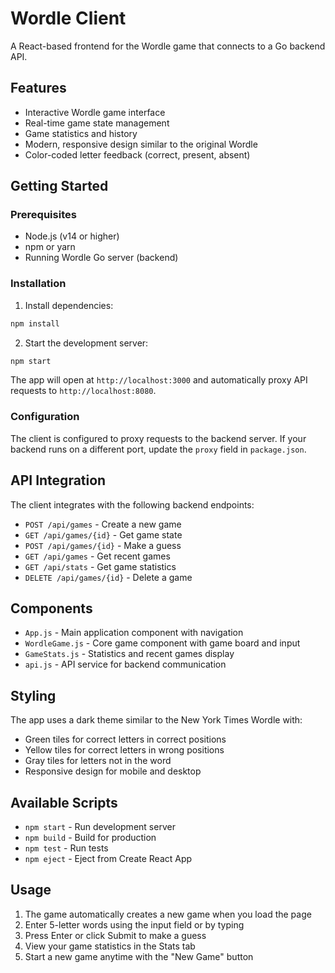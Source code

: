 # Wordle Client

A React-based frontend for the Wordle game that connects to a Go backend API.

## Features

- Interactive Wordle game interface
- Real-time game state management
- Game statistics and history
- Modern, responsive design similar to the original Wordle
- Color-coded letter feedback (correct, present, absent)

## Getting Started

### Prerequisites

- Node.js (v14 or higher)
- npm or yarn
- Running Wordle Go server (backend)

### Installation

1. Install dependencies:
```bash
npm install
```

2. Start the development server:
```bash
npm start
```

The app will open at `http://localhost:3000` and automatically proxy API requests to `http://localhost:8080`.

### Configuration

The client is configured to proxy requests to the backend server. If your backend runs on a different port, update the `proxy` field in `package.json`.

## API Integration

The client integrates with the following backend endpoints:

- `POST /api/games` - Create a new game
- `GET /api/games/{id}` - Get game state
- `POST /api/games/{id}` - Make a guess
- `GET /api/games` - Get recent games
- `GET /api/stats` - Get game statistics
- `DELETE /api/games/{id}` - Delete a game

## Components

- `App.js` - Main application component with navigation
- `WordleGame.js` - Core game component with game board and input
- `GameStats.js` - Statistics and recent games display
- `api.js` - API service for backend communication

## Styling

The app uses a dark theme similar to the New York Times Wordle with:
- Green tiles for correct letters in correct positions
- Yellow tiles for correct letters in wrong positions
- Gray tiles for letters not in the word
- Responsive design for mobile and desktop

## Available Scripts

- `npm start` - Run development server
- `npm build` - Build for production
- `npm test` - Run tests
- `npm eject` - Eject from Create React App

## Usage

1. The game automatically creates a new game when you load the page
2. Enter 5-letter words using the input field or by typing
3. Press Enter or click Submit to make a guess
4. View your game statistics in the Stats tab
5. Start a new game anytime with the "New Game" button
